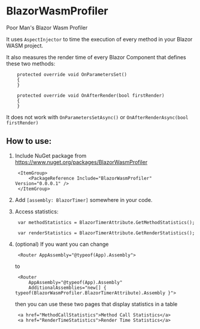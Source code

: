 # BlazorWasmProfiler

Poor Man's Blazor Wasm Profiler

It uses `AspectInjector` to time the execution of every method in your Blazor WASM project.

It also measures the render time of every Blazor Component that defines these two methods:

        protected override void OnParametersSet()
        {
        }

        protected override void OnAfterRender(bool firstRender)
        {
        }

It does not work with `OnParametersSetAsync()` or `OnAfterRenderAsync(bool firstRender)`

## How to use:

1. Include NuGet package from https://www.nuget.org/packages/BlazorWasmProfiler

        <ItemGroup>
            <PackageReference Include="BlazorWasmProfiler" Version="0.0.0.1" />
        </ItemGroup>

2. Add `[assembly: BlazorTimer]` somewhere in your code.

3. Access statistics:

        var methodStatistics = BlazorTimerAttribute.GetMethodStatistics();

        var renderStatistics = BlazorTimerAttribute.GetRenderStatistics();

3. (optional) If you want you can change

        <Router AppAssembly="@typeof(App).Assembly">

    to

        <Router 
            AppAssembly="@typeof(App).Assembly" 
            AdditionalAssemblies="new[] { typeof(BlazorWasmProfiler.BlazorTimerAttribute).Assembly }">

    then you can use these two pages that display statistics in a table

        <a href="MethodCallStatistics">Method Call Statistics</a>
        <a href="RenderTimeStatistics">Render Time Statistics</a>
